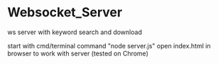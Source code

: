# Websocket_Server
 ws server with keyword search and download

start with cmd/terminal command "node server.js"
open index.html in browser to work with server (tested on Chrome)